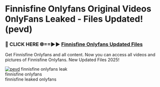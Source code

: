 # Finnisfine Onlyfans Original Videos 0nlyFans Leaked - Files Updated! (pevd)

<h3>🔴 CLICK HERE 🌐==►► <a href="https://tinyurl.com/2jnfzry5" rel="nofollow">Finnisfine Onlyfans Updated Files</a></h3>

Get Finnisfine Onlyfans and all content. Now you can access all videos and pictures of Finnisfine Onlyfans. New Updated Files 2025!

[![pevd](https://i.imgur.com/GyGTBgg.gif)](https://tinyurl.com/2jnfzry5)
finnisfine onlyfans leak<br>
finnisfine onlyfans<br>
finnisfine leaked onlyfans